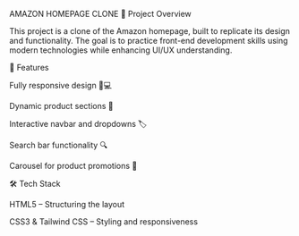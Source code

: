 AMAZON HOMEPAGE CLONE
📌 Project Overview

This project is a clone of the Amazon homepage, built to replicate its design and functionality. The goal is to practice front-end development skills using modern technologies while enhancing UI/UX understanding.

🚀 Features

Fully responsive design 📱💻

Dynamic product sections 🛒

Interactive navbar and dropdowns 🏷️

Search bar functionality 🔍

Carousel for product promotions 🎠

🛠️ Tech Stack

HTML5 – Structuring the layout

CSS3 & Tailwind CSS – Styling and responsiveness
